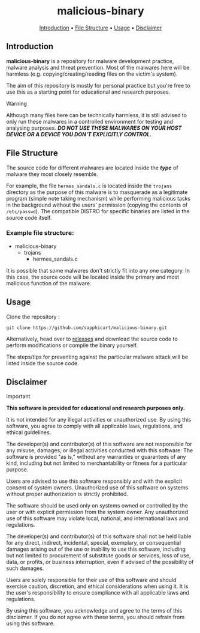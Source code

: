 <div align="center">
<h1>malicious-binary</h1>
</div>

<p align="center">
    <a href="#introduction">Introduction</a> •
    <a href="#file-structure">File Structure</a> •
    <a href="#usage">Usage</a> •
    <a href="#disclaimer">Disclaimer</a>
</p>

## Introduction
**malicious-binary** is a repository for malware development practice, malware analysis and threat prevention. Most of the malwares here will be harmless (e.g. copying/creating/reading files on the victim's system). 

The aim of this repository is mostly for personal practice but you're free to use this as a starting point for educational and research purposes.

> [!WARNING]
> Although many files here can be technically harmless, it is still advised to only run these malwares in a controlled environment for testing and analysing purposes. **_DO NOT USE THESE MALWARES ON YOUR HOST DEVICE OR A DEVICE YOU DON'T EXPLICITLY CONTROL._**


## File Structure
The source code for different malwares are located inside the **_type_** of malware they most closely resemble. 

For example, the file `hermes_sandals.c` is located inside the `trojans` directory as the purpose of this malware is to masquerade as a legitimate program (simple note taking mechanism) while performing malicious tasks in the background without the users' permission (copying the contents of `/etc/passwd`). The compatible DISTRO for specific binaries are listed in the source code itself.

### Example file structure:

- malicious-binary
    - trojans
        - hermes_sandals.c

It is possible that some malwares don't strictly fit into any one category. In this case, the source code will be located inside the primary and most malicious function of the malware.


## Usage
Clone the repository :
```
git clone https://github.com/sapphicart/malicious-binary.git
```
Alternatively, head over to [releases](https://github.com/sapphicart/malicious-binary/releases) and download the source code to perform modifications or compile the binary yourself.

The steps/tips for preventing against the particular malware attack will be listed inside the source code.


## Disclaimer
> [!IMPORTANT]
> **This software is provided for educational and research purposes only.**

It is not intended for any illegal activities or unauthorized use. By using this software, you agree to comply with all applicable laws, regulations, and ethical guidelines.

The developer(s) and contributor(s) of this software are not responsible for any misuse, damages, or illegal activities conducted with this software. The software is provided "as is," without any warranties or guarantees of any kind, including but not limited to merchantability or fitness for a particular purpose.

Users are advised to use this software responsibly and with the explicit consent of system owners. Unauthorized use of this software on systems without proper authorization is strictly prohibited.

The software should be used only on systems owned or controlled by the user or with explicit permission from the system owner. Any unauthorized use of this software may violate local, national, and international laws and regulations.

The developer(s) and contributor(s) of this software shall not be held liable for any direct, indirect, incidental, special, exemplary, or consequential damages arising out of the use or inability to use this software, including but not limited to procurement of substitute goods or services, loss of use, data, or profits, or business interruption, even if advised of the possibility of such damages.

Users are solely responsible for their use of this software and should exercise caution, discretion, and ethical considerations when using it. It is the user's responsibility to ensure compliance with all applicable laws and regulations.

By using this software, you acknowledge and agree to the terms of this disclaimer. If you do not agree with these terms, you should refrain from using this software. 